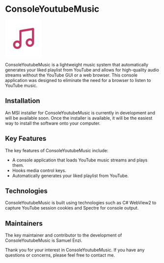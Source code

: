 # ConsoleYoutubeMusic
<img src="music.png"  width="120" height="120">

ConsoleYoutubeMusic is a lightweight music system that automatically generates your liked playlist from YouTube and allows for high-quality audio streams without the YouTube GUI or a web browser. This console application was designed to eliminate the need for a browser to listen to YouTube music.

## Installation

An MSI installer for ConsoleYoutubeMusic is currently in development and will be available soon. Once the installer is available, it will be the easiest way to install the software onto your computer.

## Key Features

The key features of ConsoleYoutubeMusic include:

- A console application that loads YouTube music streams and plays them.
- Hooks media control keys.
- Automatically generates your liked playlist from YouTube.

## Technologies

ConsoleYoutubeMusic is built using technologies such as C# WebView2 to capture YouTube session cookies and Spectre for console output.

## Maintainers

The key maintainer and contributor to the development of ConsoleYoutubeMusic is Samuel Enzi.

Thank you for your interest in ConsoleYoutubeMusic. If you have any questions or concerns, please feel free to contact me.
